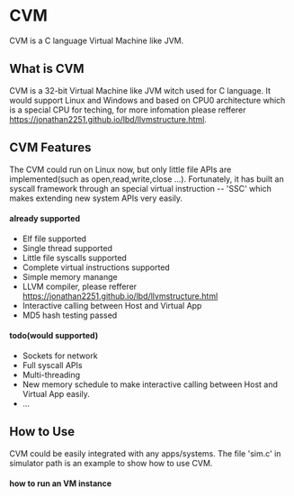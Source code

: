 # CVM
CVM is a C language Virtual Machine like JVM.


## What is CVM
CVM is a 32-bit Virtual Machine like JVM witch used for C language.
It would support Linux and Windows and based on CPU0 architecture which is a special CPU for teching, for more infomation please refferer https://jonathan2251.github.io/lbd/llvmstructure.html.

## CVM Features
The CVM could run on Linux now, but only little file APIs are implemented(such as open,read,write,close ...).
Fortunately, it has built an syscall framework through an special virtual instruction -- 'SSC' which makes extending new system APIs very easily.

#### already supported
  * Elf file supported
  * Single thread supported
  * Little file syscalls supported
  * Complete virtual instructions supported
  * Simple memory manange
  * LLVM compiler, please refferer https://jonathan2251.github.io/lbd/llvmstructure.html
  * Interactive calling between Host and Virtual App
  * MD5 hash testing passed

#### todo(would supported)
  * Sockets for network
  * Full syscall APIs
  * Multi-threading
  * New memory schedule to make interactive calling between Host and Virtual App easily.
  * ...

## How to Use
CVM could be easily integrated with any apps/systems.
The file 'sim.c' in simulator path is an example to show how to use CVM.

#### how to run an VM instance



